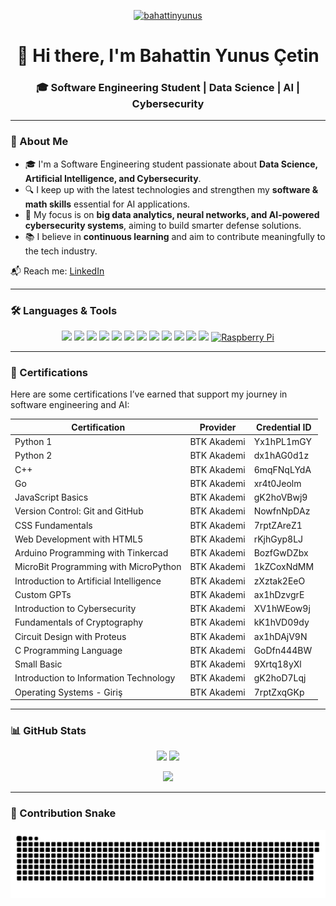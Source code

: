 <p align="center">
  <a href="https://github.com/ryo-ma/github-profile-trophy">
    <img src="https://github-profile-trophy.vercel.app/?username=bahattinyunus&theme=onestar&margin-w=15&margin-h=15" alt="bahattinyunus" />
  </a>
</p>

<h1 align="center">👋 Hi there, I'm Bahattin Yunus Çetin</h1>
<h3 align="center">🎓 Software Engineering Student | Data Science | AI | Cybersecurity</h3>

---

### 🌟 About Me
- 🎓 I'm a Software Engineering student passionate about **Data Science, Artificial Intelligence, and Cybersecurity**.  
- 🔍 I keep up with the latest technologies and strengthen my **software & math skills** essential for AI applications.  
- 🎯 My focus is on **big data analytics, neural networks, and AI-powered cybersecurity systems**, aiming to build smarter defense solutions.  
- 📚 I believe in **continuous learning** and aim to contribute meaningfully to the tech industry.  

📬 Reach me: [LinkedIn](https://www.linkedin.com/in/bahattin-yunus-%C3%A7etin/)

---

### 🛠️ Languages & Tools
<p align="center">
  <a href="https://www.python.org"><img src="https://img.shields.io/badge/Python-3776AB?style=for-the-badge&logo=python&logoColor=white"/></a>
  <a href="https://isocpp.org/"><img src="https://img.shields.io/badge/C++-00599C?style=for-the-badge&logo=c%2B%2B&logoColor=white"/></a>
  <a href="https://go.dev/"><img src="https://img.shields.io/badge/Go-00ADD8?style=for-the-badge&logo=go&logoColor=white"/></a>
  <a href="https://developer.mozilla.org/en-US/docs/Web/JavaScript"><img src="https://img.shields.io/badge/JavaScript-F7DF1E?style=for-the-badge&logo=javascript&logoColor=black"/></a>
  <a href="https://developer.mozilla.org/en-US/docs/Web/HTML"><img src="https://img.shields.io/badge/HTML5-E34F26?style=for-the-badge&logo=html5&logoColor=white"/></a>
  <a href="https://developer.mozilla.org/en-US/docs/Web/CSS"><img src="https://img.shields.io/badge/CSS3-1572B6?style=for-the-badge&logo=css3&logoColor=white"/></a>
  <a href="https://git-scm.com/"><img src="https://img.shields.io/badge/Git-F05032?style=for-the-badge&logo=git&logoColor=white"/></a>
  <a href="https://www.arduino.cc/"><img src="https://img.shields.io/badge/Arduino-00979D?style=for-the-badge&logo=arduino&logoColor=white"/></a>
  <a href="https://micropython.org/"><img src="https://img.shields.io/badge/MicroPython-2D2D2D?style=for-the-badge&logo=micropython&logoColor=white"/></a>
  <a href="https://smallbasic.github.io/"><img src="https://img.shields.io/badge/Small%20Basic-68217A?style=for-the-badge&logo=small-basic&logoColor=white"/></a>
  <a href="https://en.cppreference.com/w/c/language"><img src="https://img.shields.io/badge/C-555555?style=for-the-badge&logo=c&logoColor=white"/></a>
  <a href="https://mblock.makeblock.com/"><img src="https://img.shields.io/badge/mBlock-0096D6?style=for-the-badge&logo=makeblock&logoColor=white"/></a>
  <a href="https://www.raspberrypi.org/" target="_blank" rel="noreferrer">
  <img src="https://img.shields.io/badge/Raspberry%20Pi-A22846?style=for-the-badge&logo=raspberrypi&logoColor=white" alt="Raspberry Pi" />
</a>

</p>

---

### 📜 Certifications
Here are some certifications I’ve earned that support my journey in software engineering and AI:

| Certification | Provider | Credential ID |
|---------------|-----------|---------------|
| Python 1 | BTK Akademi | Yx1hPL1mGY |
| Python 2 | BTK Akademi | dx1hAG0d1z |
| C++ | BTK Akademi | 6mqFNqLYdA |
| Go | BTK Akademi | xr4t0Jeolm |
| JavaScript Basics | BTK Akademi | gK2hoVBwj9 |
| Version Control: Git and GitHub | BTK Akademi | NowfnNpDAz |
| CSS Fundamentals | BTK Akademi | 7rptZAreZ1 |
| Web Development with HTML5 | BTK Akademi | rKjhGyp8LJ |
| Arduino Programming with Tinkercad | BTK Akademi | BozfGwDZbx |
| MicroBit Programming with MicroPython | BTK Akademi | 1kZCoxNdMM |
| Introduction to Artificial Intelligence | BTK Akademi | zXztak2EeO |
| Custom GPTs | BTK Akademi | ax1hDzvgrE |
| Introduction to Cybersecurity | BTK Akademi | XV1hWEow9j |
| Fundamentals of Cryptography | BTK Akademi | kK1hVD09dy |
| Circuit Design with Proteus | BTK Akademi | ax1hDAjV9N |
| C Programming Language | BTK Akademi | GoDfn444BW |
| Small Basic | BTK Akademi | 9Xrtq18yXl |
| Introduction to Information Technology | BTK Akademi | gK2hoD7Lqj |
| Operating Systems - Giriş | BTK Akademi | 7rptZxqGKp |

---

### 📊 GitHub Stats
<p align="center">
  <img src="https://github-readme-stats.vercel.app/api?username=bahattinyunus&show_icons=true&theme=tokyonight" height="160"/>
  <img src="https://github-readme-stats.vercel.app/api/top-langs?username=bahattinyunus&layout=compact&theme=tokyonight" height="160"/>
</p>

<p align="center">
  <img src="https://github-readme-streak-stats.herokuapp.com/?user=bahattinyunus&theme=tokyonight" height="180"/>
</p>

---

### 🐍 Contribution Snake
<p align="center">
  <img src="https://raw.githubusercontent.com/bahattinyunus/bahattinyunus/output/github-contribution-grid-snake.svg" alt="snake animation"/>
</p>
